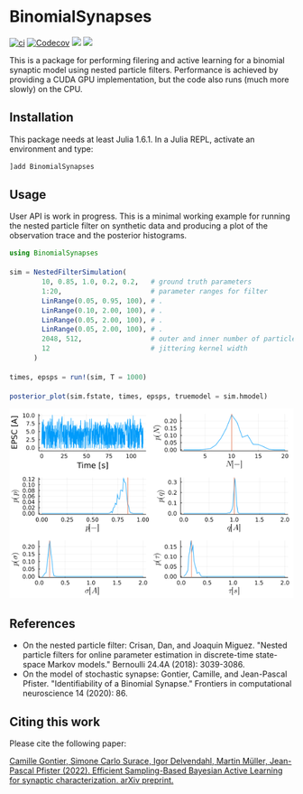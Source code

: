 # BinomialSynapses
[![ci](https://github.com/Theoretical-Neuroscience-Group/BinomialSynapses.jl/actions/workflows/ci.yml/badge.svg)](https://github.com/Theoretical-Neuroscience-Group/BinomialSynapses.jl/actions/workflows/ci.yaml)
[![Codecov](https://codecov.io/gh/Theoretical-Neuroscience-Group/BinomialSynapses.jl/branch/master/graph/badge.svg)](https://codecov.io/gh/Theoretical-Neuroscience-Group/BinomialSynapses.jl)
[![][docs-stable-img]][docs-stable-url] [![][docs-dev-img]][docs-dev-url]

[docs-stable-img]: https://img.shields.io/badge/docs-stable-blue.svg
[docs-stable-url]: https://theoretical-neuroscience-group.github.io/BinomialSynapses.jl/stable/

[docs-dev-img]: https://img.shields.io/badge/docs-dev-blue.svg
[docs-dev-url]: https://theoretical-neuroscience-group.github.io/BinomialSynapses.jl/dev/
<!-- [![Build status](https://badge.buildkite.com/15db27ead6ca652df308f96b4805115a1720f1d75155d90b63.svg)](https://buildkite.com/theoretical-neuroscience-group/binomialsynapses) -->
<!-- [![Coverage](https://codecov.io/gh/Theoretical-Neuroscience-Group/BinomialSynapses.jl/branch/master/graph/badge.svg)](https://codecov.io/gh/Theoretical-Neuroscience-Group/BinomialSynapses.jl) -->

This is a package for performing filering and active learning for a binomial synaptic model using nested particle filters.
Performance is achieved by providing a CUDA GPU implementation, but the code also runs (much more slowly) on the CPU.

## Installation

This package needs at least Julia 1.6.1. 
In a Julia REPL, activate an environment and type:

```julia
]add BinomialSynapses
```

## Usage

User API is work in progress. This is a minimal working example for running the nested particle filter on synthetic data and producing a plot of the observation trace and the posterior histograms.

```julia
using BinomialSynapses

sim = NestedFilterSimulation(
        10, 0.85, 1.0, 0.2, 0.2,   # ground truth parameters
        1:20,                      # parameter ranges for filter
        LinRange(0.05, 0.95, 100), # .
        LinRange(0.10, 2.00, 100), # .
        LinRange(0.05, 2.00, 100), # .
        LinRange(0.05, 2.00, 100), # .
        2048, 512,                 # outer and inner number of particles
        12                         # jittering kernel width
      )

times, epsps = run!(sim, T = 1000)

posterior_plot(sim.fstate, times, epsps, truemodel = sim.hmodel)
```

![](posteriors.png)


## References

- On the nested particle filter: Crisan, Dan, and Joaquin Miguez. "Nested particle filters for online parameter estimation in discrete-time state-space Markov models." Bernoulli 24.4A (2018): 3039-3086.
- On the model of stochastic synapse: Gontier, Camille, and Jean-Pascal Pfister. "Identifiability of a Binomial Synapse." Frontiers in computational neuroscience 14 (2020): 86.

## Citing this work
Please cite the following paper:

[Camille Gontier, Simone Carlo Surace, Igor Delvendahl, Martin Müller, Jean-Pascal Pfister (2022). Efficient Sampling-Based Bayesian Active Learning for synaptic characterization. arXiv preprint.
](https://arxiv.org/abs/2201.07539)
